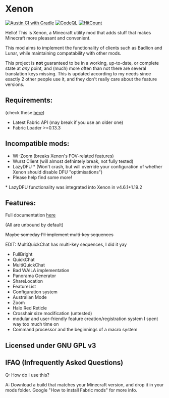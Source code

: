 # Xenon

[![Austin CI with Gradle](https://github.com/AV306/xenon/actions/workflows/austin_gradle.yml/badge.svg)](https://github.com/AV306/xenon/actions/workflows/austin_gradle.yml)
[![CodeQL](https://github.com/AV306/xenon/actions/workflows/codeql-analysis.yml/badge.svg)](https://github.com/AV306/xenon/actions/workflows/codeql-analysis.yml)
[![HitCount](https://hits.dwyl.com/AV306/xenon.svg?style=flat&show=unique)](http://hits.dwyl.com/AV306/xenon)

Hello! This is Xenon, a Minecraft utility mod that adds stuff that makes Minecraft more pleasant and convenient.

This mod aims to implement the functionality of clients such as Badlion and Lunar, while maintaining compatability with other mods. 

This project is **not** guaranteed to be in a working, up-to-date, or complete state at *any* point, and (much) more often than not there are several translation keys missing. This is updated according to my needs since exactly 2 other people use it, and they don't really care about the feature versions.

## Requirements:

(check these [here](https://fabricmc.net/develop))

- Latest Fabric API (may break if you use an older one)
- Fabric Loader >=0.13.3

## Incompatible mods:

- WI-Zoom (breaks Xenon's FOV-related features)
- Wurst Client (will almost defnintely break, not fully tested)
- LazyDFU * (Won't crash, but will override your configuration of whether Xenon should disable DFU "optimisations")
- Please help find some more!

\* LazyDFU functionality was integrated into Xenon in v4.6.1+1.19.2

## Features:

Full documentation [here](FEATURES.md)

(All are unbound by default)

~~Maybe someday I'll implement multi-key sequences~~

EDIT: MultiQuickChat has multi-key sequences, I did it yay

- FullBright
- QuickChat 
- MultiQuickChat
- Bad WAILA implementation
- Panorama Generator
- ShareLocation
- FeatureList
- Configuration system
- Australian Mode
- Zoom
- Halo Red Reticle
- Crosshair size modification (untested)
- modular and user-friendly feature creation/registration system I spent way too much time on
- Command processor and the beginnings of a macro system

## Licensed under GNU GPL v3

## IFAQ (Infrequently Asked Questions)
Q: How do I use this?

A: Download a build that matches your Minecraft version, and drop it in your mods folder.
Google "How to install Fabric mods" for more info.
